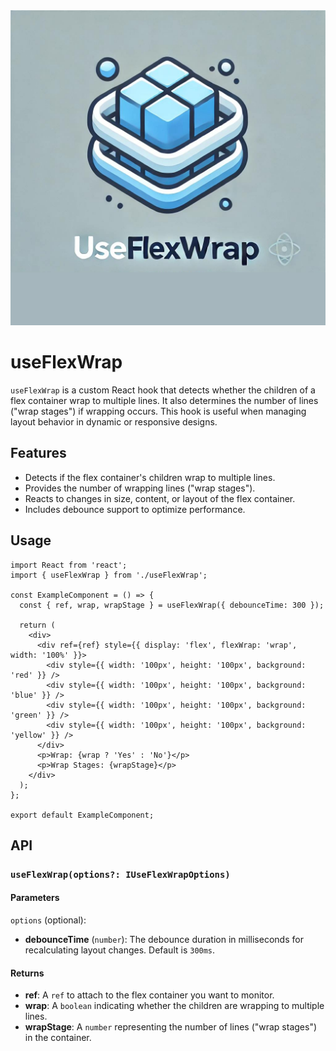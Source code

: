 <div align='center'>
  <a>
    <img src="logo.png" alt='logo'>
  </a>
</div>

# useFlexWrap

`useFlexWrap` is a custom React hook that detects whether the children of a flex container wrap to multiple lines. It
also determines the number of lines ("wrap stages") if wrapping occurs. This hook is useful when managing layout
behavior in dynamic or responsive designs.

## Features

- Detects if the flex container's children wrap to multiple lines.
- Provides the number of wrapping lines ("wrap stages").
- Reacts to changes in size, content, or layout of the flex container.
- Includes debounce support to optimize performance.

## Usage

```tsx
import React from 'react';
import { useFlexWrap } from './useFlexWrap';

const ExampleComponent = () => {
  const { ref, wrap, wrapStage } = useFlexWrap({ debounceTime: 300 });

  return (
    <div>
      <div ref={ref} style={{ display: 'flex', flexWrap: 'wrap', width: '100%' }}>
        <div style={{ width: '100px', height: '100px', background: 'red' }} />
        <div style={{ width: '100px', height: '100px', background: 'blue' }} />
        <div style={{ width: '100px', height: '100px', background: 'green' }} />
        <div style={{ width: '100px', height: '100px', background: 'yellow' }} />
      </div>
      <p>Wrap: {wrap ? 'Yes' : 'No'}</p>
      <p>Wrap Stages: {wrapStage}</p>
    </div>
  );
};

export default ExampleComponent;
```

## API

### `useFlexWrap(options?: IUseFlexWrapOptions)`

#### Parameters

`options` (optional):

- **debounceTime** (`number`): The debounce duration in milliseconds for recalculating layout changes. Default is
  `300ms`.

#### Returns

- **ref**: A `ref` to attach to the flex container you want to monitor.
- **wrap**: A `boolean` indicating whether the children are wrapping to multiple lines.
- **wrapStage**: A `number` representing the number of lines ("wrap stages") in the container.

